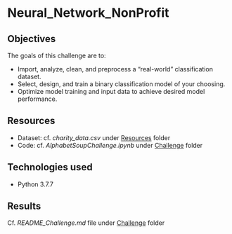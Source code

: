 # Neural_Network_NonProfit

## Objectives

The goals of this challenge are to:

- Import, analyze, clean, and preprocess a “real-world” classification dataset.
- Select, design, and train a binary classification model of your choosing.
- Optimize model training and input data to achieve desired model performance.

## Resources

- Dataset: cf. *charity_data.csv* under [Resources](/Challenge/Resources) folder
- Code: cf. *AlphabetSoupChallenge.ipynb* under [Challenge](/Challenge) folder


## Technologies used
- Python 3.7.7

## Results

Cf. *README_Challenge.md* file under [Challenge](/Challenge) folder


